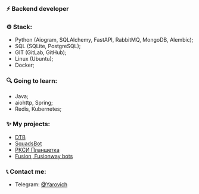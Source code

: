 ### ⚡ Backend developer
### ⚙ Stack:
- Python (Aiogram, SQLAlchemy, FastAPI, RabbitMQ, MongoDB, Alembic);
- SQL (SQLite, PostgreSQL);
- GIT (GitLab, GitHub);
- Linux (Ubuntu);
- Docker;

### 🔍 Going to learn:
  - Java;
  - aiohttp, Spring;
  - Redis, Kubernetes;

### ✨ My projects:
- [DTB](https://discord.gg/ZWfHS8P7GU)
- [SquadsBot](https://squadsbot.ru/)
- [РКСИ Планшетка](https://t.me/RKSIplanshetkabot)
- [Fusion, Fusionway bots](https://discord.gg/fusionstore)

### 📞 Contact me:
- Telegram: [@Yarovich](https://t.me/Yarovich)
